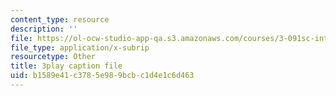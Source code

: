 ```yaml
---
content_type: resource
description: ''
file: https://ol-ocw-studio-app-qa.s3.amazonaws.com/courses/3-091sc-introduction-to-solid-state-chemistry-fall-2010/b1589e41c3785e989bcbc1d4e1c6d463_oDOs8Yxydo0.vtt
file_type: application/x-subrip
resourcetype: Other
title: 3play caption file
uid: b1589e41-c378-5e98-9bcb-c1d4e1c6d463
---
```

